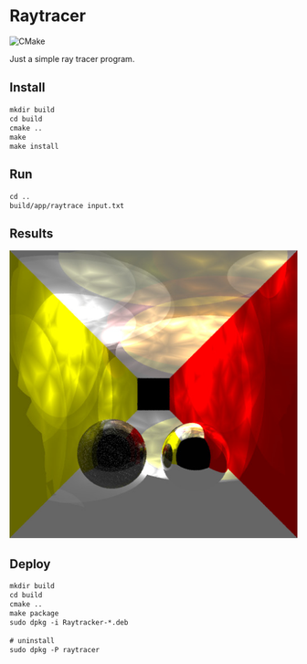 # Raytracer
![CMake](https://github.com/sgooding/Raytracer/workflows/CMake/badge.svg)

Just a simple ray tracer program.

## Install
```
mkdir build
cd build
cmake ..
make
make install
```
## Run
```
cd ..
build/app/raytrace input.txt
```

## Results
![Result](output_test.jpg)

## Deploy
```
mkdir build
cd build
cmake ..
make package
sudo dpkg -i Raytracker-*.deb

# uninstall
sudo dpkg -P raytracer
```
